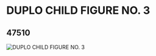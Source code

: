 # DUPLO CHILD FIGURE NO. 3
## 47510
![DUPLO CHILD FIGURE NO. 3](https://lc-www-live-s.legocdn.com/media/bricks/5/2/4283579.jpg)